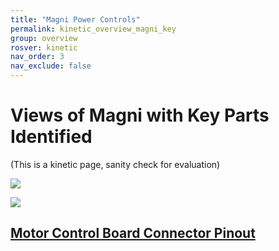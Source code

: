 ```yaml
---
title: "Magni Power Controls"
permalink: kinetic_overview_magni_key
group: overview
rosver: kinetic
nav_order: 3
nav_exclude: false
---
```


# Views of Magni with Key Parts Identified

(This is a kinetic page, sanity check for evaluation)

<img src="https://ubiquityrobotics.github.io/learn/assets/Magni_Front_View_1.jpg" />

<img src="https://ubiquityrobotics.github.io/learn/assets/Magni_Front_View_2.jpg
" />

## [Motor Control Board Connector Pinout](Magni_MCB_pinout.pdf)
